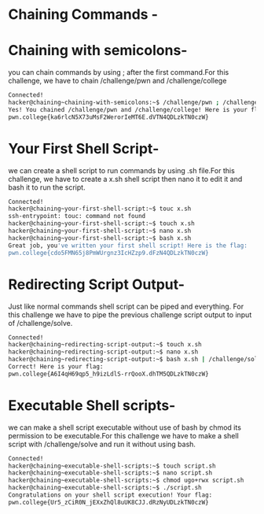 
# Chaining Commands -

# Chaining with semicolons-

you can chain commands by using ; after the first command.For this challenge, we have to chain /challenge/pwn and /challenge/college

```bash
Connected!
hacker@chaining~chaining-with-semicolons:~$ /challenge/pwn ; /challenge/college
Yes! You chained /challenge/pwn and /challenge/college! Here is your flag:
pwn.college{ka6rlcN5X73uMsF2WerorIeMT6E.dVTN4QDLzkTN0czW}
```
# Your First Shell Script-

we can create a shell script to run commands by using .sh file.For this challenge, we have to create a x.sh shell script then nano it to edit it and bash it to run the script.

```bash
Connected!
hacker@chaining~your-first-shell-script:~$ touc x.sh
ssh-entrypoint: touc: command not found
hacker@chaining~your-first-shell-script:~$ touch x.sh
hacker@chaining~your-first-shell-script:~$ nano x.sh
hacker@chaining~your-first-shell-script:~$ bash x.sh
Great job, you've written your first shell script! Here is the flag:
pwn.college{cdo5FMN65j8PmWUrgnz3IcHZzp9.dFzN4QDLzkTN0czW}
```
# Redirecting Script Output-

Just like normal commands shell script can be piped and everything. For this challenge we have to pipe the previous challenge script output to input of /challenge/solve.

```bash
Connected!
hacker@chaining~redirecting-script-output:~$ touch x.sh
hacker@chaining~redirecting-script-output:~$ nano x.sh
hacker@chaining~redirecting-script-output:~$ bash x.sh | /challenge/solve
Correct! Here is your flag:
pwn.college{A6I4qH69qp5_h9izLdlS-rrQooX.dhTM5QDLzkTN0czW}
```
# Executable Shell scripts-

we can make a shell script executable without use of bash by chmod its permission to be executable.For this challenge we have to make a shell script with /challenge/solve and run it without using bash.

```bash
Connected!
hacker@chaining~executable-shell-scripts:~$ touch script.sh
hacker@chaining~executable-shell-scripts:~$ nano script.sh
hacker@chaining~executable-shell-scripts:~$ chmod ugo+rwx script.sh
hacker@chaining~executable-shell-scripts:~$ ./script.sh
Congratulations on your shell script execution! Your flag:
pwn.college{Ur5_zCiR0N_jEXxZhQl8uUK8CJJ.dRzNyUDLzkTN0czW}
```
